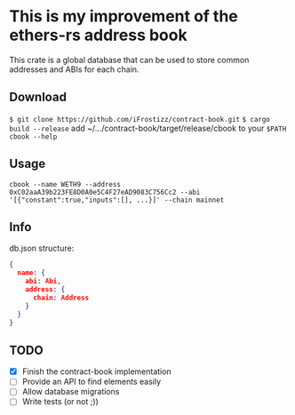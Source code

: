 # This is my improvement of the ethers-rs address book

This crate is a global database that can be used to store common addresses and ABIs for each chain.

## Download

`$ git clone https://github.com/iFrostizz/contract-book.git`
`$ cargo build --release`
add ~/.../contract-book/target/release/cbook to your `$PATH`
`cbook --help`

## Usage

`cbook --name WETH9 --address 0xC02aaA39b223FE8D0A0e5C4F27eAD9083C756Cc2 --abi '[{"constant":true,"inputs":[], ...}]' --chain mainnet`

## Info

db.json structure:

```json
{
  name: {
    abi: Abi,
    address: {
      chain: Address
    }
  }
}
```

## TODO

- [x] Finish the contract-book implementation
- [ ] Provide an API to find elements easily
- [ ] Allow database migrations
- [ ] Write tests (or not ;))

